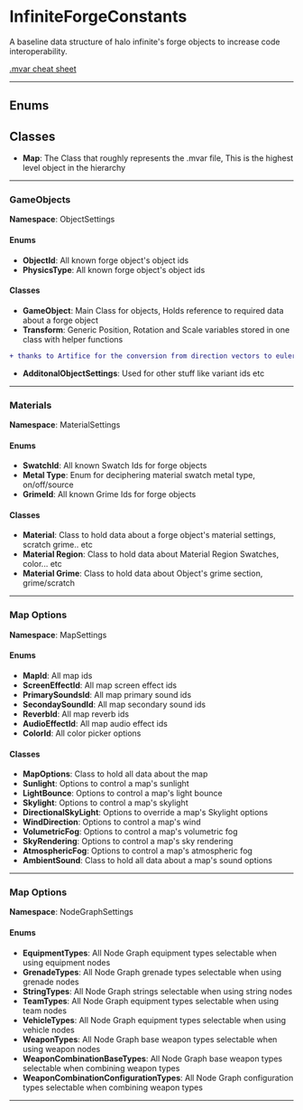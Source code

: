 # InfiniteForgeConstants

A baseline data structure of halo infinite's forge objects to increase code interoperability.

[.mvar cheat sheet](https://gist.github.com/joshf67/7cc15f31e54db7466671d84e4f9b1630)

---

## Enums

## Classes
- **Map**: The Class that roughly represents the .mvar file, This is the highest level object in the hierarchy

---

### GameObjects
**Namespace**: ObjectSettings
#### Enums

- **ObjectId**:  All known forge object's object ids
- **PhysicsType**:  All known forge object's object ids
 
#### Classes
- **GameObject**: Main Class for objects, Holds reference to required data about a forge object
- **Transform**: Generic Position, Rotation and Scale variables stored in one class with helper functions
```diff
+ thanks to Artifice for the conversion from direction vectors to euler angles
```
- **AdditonalObjectSettings**: Used for other stuff like variant ids etc

---

### Materials
**Namespace**: MaterialSettings

#### Enums
- **SwatchId**: All known Swatch Ids for forge objects
- **Metal Type**: Enum for deciphering material swatch metal type, on/off/source
- **GrimeId**: All known Grime Ids for forge objects

#### Classes
- **Material**: Class to hold data about a forge object's material settings, scratch grime.. etc
- **Material Region**: Class to hold data about Material Region Swatches, color... etc
- **Material Grime**: Class to hold data about Object's grime section, grime/scratch

---

### Map Options
**Namespace**: MapSettings

#### Enums

- **MapId**: All map ids
- **ScreenEffectId**: All map screen effect ids
- **PrimarySoundsId**: All map primary sound ids
- **SecondaySoundId**: All map secondary sound ids
- **ReverbId**: All map reverb ids
- **AudioEffectId**: All map audio effect ids
- **ColorId**: All color picker options

#### Classes

- **MapOptions**: Class to hold all data about the map
- **Sunlight**: Options to control a map's sunlight
- **LightBounce**: Options to control a map's light bounce
- **Skylight**: Options to control a map's skylight
- **DirectionalSkyLight**: Options to override a map's Skylight options
- **WindDirection**: Options to control a map's wind
- **VolumetricFog**: Options to control a map's volumetric fog
- **SkyRendering**: Options to control a map's sky rendering
- **AtmosphericFog**: Options to control a map's atmospheric fog
- **AmbientSound**: Class to hold all data about a map's sound options


---


### Map Options
**Namespace**: NodeGraphSettings

#### Enums

- **EquipmentTypes**: All Node Graph equipment types selectable when using equipment nodes
- **GrenadeTypes**: All Node Graph grenade types selectable when using grenade nodes
- **StringTypes**: All Node Graph strings selectable when using string nodes
- **TeamTypes**: All Node Graph equipment types selectable when using team nodes
- **VehicleTypes**: All Node Graph equipment types selectable when using vehicle nodes
- **WeaponTypes**: All Node Graph base weapon types selectable when using weapon nodes
- **WeaponCombinationBaseTypes**: All Node Graph base weapon types selectable when combining weapon types
- **WeaponCombinationConfigurationTypes**: All Node Graph configuration types selectable when combining weapon types


---